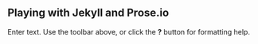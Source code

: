 ## Playing with Jekyll and Prose.io

Enter text. Use the toolbar above, or click the **?** button for formatting help.
